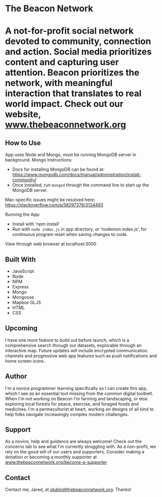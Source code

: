 # The Beacon Network

# A not-for-profit social network devoted to community, connection and action. Social media prioritizes content and capturing user attention. Beacon prioritizes the network, with meaningful interaction that translates to real world impact. Check out our website, www.thebeaconnetwork.org

## How to Use
App uses Node and Mongo, must be running MongoDB server in background.
Mongo Instructions:
- Docs for installing MongoDB can be found at:
    https://www.mongodb.com/docs/manual/administration/install-community/
- Once installed, run `mongod` through the command line to start up the MongoDB server.

Mac-specific issues might be resolved here:
https://stackoverflow.com/a/58297378/3124493

Running the App:
- Install with 'npm install'
- Run with `node index.js` in app directory, or 'nodemon index.js', for continuous program reset when saving changes to code.

View through web browser at localhost:3000

## Built With 
- JavaScript
- Node
- NPM
- Express
- Mongo
- Mongoose
- Mapbox GLJS
- HTML
- CSS

## Upcoming
I have one more feature to build out before launch, which is a comprehensive search through our datasets, explorable through an interactive map. 
Future updates will include encrypted communication channels and progressive web app features such as push notifications and home screen icons. 

## Author
I'm a novice programmer learning specifically so I can create this app, which I see as an essential tool missing from the common digital toolbelt. 
When I'm not working on Beacon I'm farming and landscaping, or else exploring local forests for peace, exercise, and foraged foods and medicines. I'm a permaculturist at heart, working on designs of all kind to help folks navigate increasingly complex modern challenges. 

## Support
As a novice, help and guidance are always welcome! Check out the concerns tab to see what I'm currently struggling with. 
As a non-profit, we rely on the good will of our users and supporters. Consider making a donation or becoming a monthly supporter at www.thebeaconnetwork.org/become-a-supporter

## Contact
Contact me, Jared, at jdubin@thebeaconnetwork.org. Thanks!

